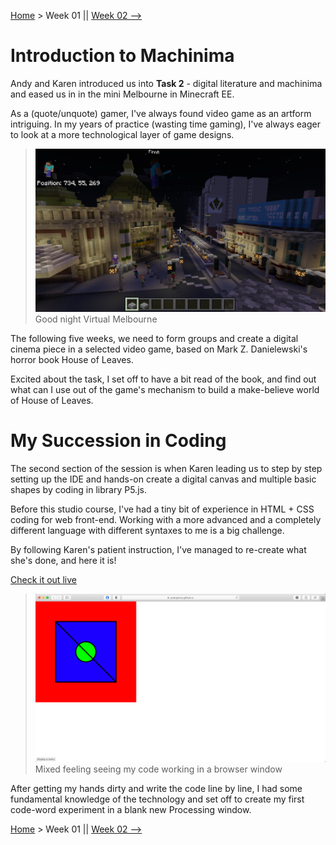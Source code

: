 [Home](https://yutangmoo.github.io/MakeCode/) > Week 01 ||  [Week 02 ⟶](https://yutangmoo.github.io/MakeCode/Week_02)



# Introduction to Machinima

Andy and Karen introduced us into **Task 2** - digital literature and machinima and eased us in in the mini Melbourne in Minecraft EE.

As a (quote/unquote) gamer, I've always found video game as an artform intriguing. In my years of practice (wasting time gaming), I've always eager to look at a more technological layer of game designs. 

> ![Week1_MC_Yutang](https://github.com/YutangMoo/MakeCode/blob/master/Week_01/Images/Week1_MC_Yutang.jpg?raw=true)
> Good night Virtual Melbourne

The following five weeks, we need to form groups and create a digital cinema piece in a selected video game, based on Mark Z. Danielewski's horror book House of Leaves. 

Excited about the task, I set off to have a bit read of the book, and find out what can I use out of the game's mechanism to build a make-believe world of House of Leaves.



# My Succession in Coding

The second section of the session is when Karen leading us to step by step setting up the IDE and hands-on create a digital canvas and multiple basic shapes by coding in library P5.js. 

Before this studio course, I've had a tiny bit of experience in HTML + CSS coding for web front-end. Working with a more advanced and a completely different language with different syntaxes to me is a big challenge.

By following Karen's patient instruction, I've managed to re-create what she's done, and here it is!

[Check it out live](https://yutangmoo.github.io/MakeCode/Week_01/MyFirstSketch/)

> ![Week1_Coding_Yutang](https://github.com/YutangMoo/MakeCode/blob/master/Week_01/Images/Week1_Coding_Yutang.png?raw=true)
> Mixed feeling seeing my code working in a browser window
>

After getting my hands dirty and write the code line by line, I had some fundamental knowledge of the technology and set off to create my first code-word experiment in a blank new Processing window.



[Home](https://yutangmoo.github.io/MakeCode/) > Week 01 ||  [Week 02 ⟶](https://yutangmoo.github.io/MakeCode/Week_02)